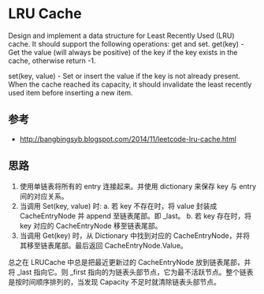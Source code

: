 # LRU Cache

Design and implement a data structure for Least Recently Used (LRU) cache. It should support the following operations: get and set.
get(key) - Get the value (will always be positive) of the key if the key exists in the cache, otherwise return -1.

set(key, value) - Set or insert the value if the key is not already present. When the cache reached its capacity, it should invalidate the least recently used item before inserting a new item.

## 参考

* <http://bangbingsyb.blogspot.com/2014/11/leetcode-lru-cache.html>

## 思路

1. 使用单链表将所有的 entry 连接起来。并使用 dictionary 来保存 key 与 entry 间的对应关系。
2. 当调用 Set(key, value) 时:
    a. 若 key 不存在时，将 value 封装成 CacheEntryNode 并 append 至链表尾部。即 _last。
    b. 若 key 存在时，将 key 对应的 CacheEntryNode 移至链表尾部。
3. 当调用 Get(key) 时，从 Dictionary 中找到对应的 CacheEntryNode，并将其移至链表尾部。最后返回 CacheEntryNode.Value。

总之在 LRUCache 中总是把最近更新过的 CacheEntryNode 放到链表尾部，并将 _last 指向它。则 _first 指向的为链表头部节点，它为最不活跃节点。整个链表是按时间顺序排列的，当发现 Capacity 不足时就清除链表头部节点。
